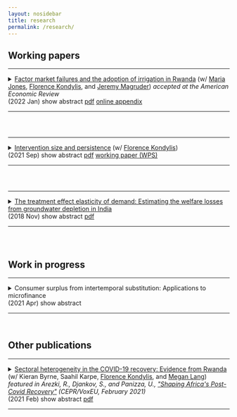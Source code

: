 ```yaml
---
layout: nosidebar
title: research
permalink: /research/
---
```


## Working papers

<hr/>
<details title="jklm">
<summary><a title="jklm.pdf" href="{{ site.baseurl }}/assets/jklm.pdf">Factor market failures and the adoption of irrigation in Rwanda</a> (w/ <a title="Maria Jones" href="https://www.worldbank.org/en/about/people/m/maria-ruth-jones">Maria Jones</a>, <a title="Florence Kondylis" href="https://sites.google.com/site/decrgkondylis/">Florence Kondylis</a>, and <a title="Jeremy Magruder" href="https://are.berkeley.edu/~jmagruder/">Jeremy Magruder</a>) <em>accepted at the American Economic Review</em><br/>
(2022 Jan) <ar>show abstract</ar>&nbsp;<a title="jklm.pdf" href="{{ site.baseurl }}/assets/jklm.pdf">pdf</a>&nbsp;<a title="online appendix" href="{{ site.baseurl }}/assets/jklm_onlineappendix.pdf">online appendix</a><hr/></summary>
<br/>Factor market failures can limit adoption of profitable technologies. We leverage a plot-level spatial regression discontinuity design in the context of irrigation use by farmers provided free access to water. Using irrigation boosts profits by 43-62%. Yet, farmers only irrigate 30% of plots because of labor costs. We demonstrate inefficient irrigation use, by showing farmers irrigating one plot reduce their irrigation use on other plots. This inefficiency is largest for smaller households and wealthier households, suggesting labor market frictions constrain use of irrigation.
</details>
<hr style="visibility:hidden;height:12pt" />

<hr/>
<details title="kl">
<summary><a title="kl.pdf" href="{{ site.baseurl }}/assets/kl.pdf">Intervention size and persistence</a> (w/ <a title="Florence Kondylis" href="https://sites.google.com/site/decrgkondylis/">Florence Kondylis</a>)<br/>
(2021 Sep) <ar>show abstract</ar>&nbsp;<a title="kl.pdf" href="{{ site.baseurl }}/assets/kl.pdf">pdf</a>&nbsp;<a title="working paper (WPS)" href="https://documents.worldbank.org/en/publication/documents-reports/documentdetail/404501631120877904">working paper (WPS)</a><hr/></summary>
<br/>Do larger interventions improve longer run outcomes more cost effectively? And should poverty traps motivate increasing intervention size? This paper considers two approaches to increasing intervention size in the context of temporary unconditional cash transfers – larger transfers (<em>intensity</em>), and adding complementary graduation program interventions (<em>scope</em>). It does so leveraging 38 experimental estimates of dynamic consumption impacts from 14 developing countries. First, increasing intensity decreases cost effectiveness and does not affect persistence of impacts. This result can be explained by poverty traps or decreasing marginal return on investment in a standard buffer stock model. Second, increasing scope increases impacts and persistence, but reduces cost effectiveness at commonly evaluated time horizons and increases heterogeneity. In summary, larger interventions need not have more persistent impacts, and when they do, this may come at the expense of cost effectiveness, and poverty traps are neither necessary nor sufficient for these results.
</details>
<hr style="visibility:hidden;height:12pt" />

<hr/>
<details title="mse">
<summary><a title="jmp.pdf" href="{{ site.baseurl }}/assets/jmp.pdf">The treatment effect elasticity of demand: Estimating the welfare losses from groundwater depletion in India</a><br/>
(2018 Nov) <ar>show abstract</ar>&nbsp;<a title="jmp.pdf" href="{{ site.baseurl }}/assets/jmp.pdf">pdf</a><hr/></summary>
<br/>I estimate an elasticity of irrigation adoption to its gross returns in rural India. Many approaches to estimating this elasticity fail when agents select into adopting irrigation on heterogeneous gross returns and costs. I develop a novel approach to correct for selection using two instrumental variable estimators that can be implemented with aggregate data on gross revenue and adoption of irrigation. I use climate and soil characteristics as an instrument for gross returns to irrigation, and hydrogeology as an instrument for irrigation to correct for selection. I estimate that a 1% increase in the gross returns to irrigation causes a 0.7% increase in adoption of irrigation. I use this elasticity to infer changes in profits from changes in adoption of irrigation caused by shocks to its profitability, and to conduct counterfactuals. First, groundwater depletion from 2000-2010 in northwestern India permanently reduced economic surplus by 1.2% of gross agricultural revenue. Second, I evaluate a policy that optimally reduces relative subsidies for groundwater irrigation in districts with large negative pumping externalities, while holding total subsidies fixed. Under the policy, depletion caused by subsidies decreases by 16%, but farmer surplus increases by only 0.07% of gross agricultural revenue.
</details>
<hr style="visibility:hidden;height:12pt" />

## Work in progress
<hr/>
<details title="cs">
<summary>Consumer surplus from intertemporal substitution: Applications to microfinance<br/>
(2021 Apr) <ar>show abstract</ar><!--include link to paper here, should be href="{{ site.baseurl }}/assets/" with link name "paper"--><hr/></summary>
<br/>What are the household welfare gains from access to microfinance? This paper proposes that consumer surplus is an easy to calculate and accurate measure of the welfare gains from intertemporal substitution. I show that the area under demand for intertemporal substitution approximates exact consumer surplus for small price changes. Leveraging experimental estimates of demand for microfinance loans, I estimate consumer surplus; the estimate is comparable to impacts of access to microfinance on consumption but much more precise. I validate area under demand as an approximation of consumer surplus in a dynamic structural model of credit and investment that matches estimated demand.
</details><br/>

## Other publications

<hr/>
<details title="bkkll">
<summary><a title="bkkll.pdf" href="{{ site.baseurl }}/assets/bkkll.pdf">Sectoral heterogeneity in the COVID-19 recovery: Evidence from Rwanda</a> (w/ Kieran Byrne, Saahil Karpe, <a title="Florence Kondylis" href="https://sites.google.com/site/decrgkondylis/">Florence Kondylis</a>, and <a title="Megan Lang" href="https://www.meganlangecon.com/">Megan Lang</a>) <em>featured in Arezki, R., Djankov, S., and Panizza, U., <a title="Shaping Africa's Post-Covid Recovery" href="https://voxeu.org/content/shaping-africa-s-post-covid-recovery">"Shaping Africa's Post-Covid Recovery"</a> (CEPR/VoxEU, February 2021)</em><br/>
(2021 Feb) <ar>show abstract</ar>&nbsp;<a title="bkkll.pdf" href="{{ site.baseurl }}/assets/bkkll.pdf">pdf</a><hr/></summary>
<br/>Following the initial COVID-19 shock, developing countries have begun to transition to a COVID-19 economic recovery characterized by eased lockdowns and fiscal stimulus. We leverage high frequency administrative tax records from Rwanda on firm sales and employment to characterize the impacts of the COVID-19 shock and recovery. We show that the aggregate shock peaked in April 2020, with aggregate turnover and employment recovering to pre-COVID-19 levels by September. The aggregate recovery masks meaningful heterogeneity: while the initial shock impacted sectors in which in-person work was most necessary, the sectors in which face-to-face interactions with consumers are most necessary continue to experience a protracted recovery.
</details>
<hr style="visibility:hidden;height:12pt" />

<!--## Work in progress-->

<script>
function getQueryVariable(variable)
{
       var query = window.location.search.substring(1);
       var vars = query.split("&");
       for (var i=0;i<vars.length;i++) {
               var pair = vars[i].split("=");
               if(pair[0] == variable){return pair[1];}
       }
       return(false);
}
var whichDetailsOpen = getQueryVariable("open");
var detailsCollection = document.getElementsByTagName("details");
function matchDetailsTitle()
{
       for (var i=0;i<detailsCollection.length;i++) {
               var detailsTitle = detailsCollection[i].getAttribute("title");
               if(detailsTitle == whichDetailsOpen){return i;}
       }
       return(-1)
}
var detailsTitle = matchDetailsTitle();
if(detailsTitle+1)
{
document.getElementsByTagName("details")[detailsTitle].setAttribute("open", "open");
//document.getElementsByTagName("details")[detailsTitle].scrollIntoView();
}
</script>


